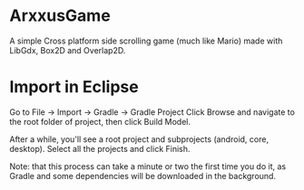 # ArxxusGame
A simple Cross platform side scrolling game (much like Mario) made with LibGdx, Box2D and Overlap2D.

# Import in Eclipse
Go to File -> Import -> Gradle -> Gradle Project
Click Browse and navigate to the root folder of project, then click Build Model. 

After a while, you'll see a root project and subprojects (android, core, desktop). Select all the projects and click Finish. 

Note: that this process can take a minute or two the first time you do it, as Gradle and some dependencies will be downloaded in the background.
